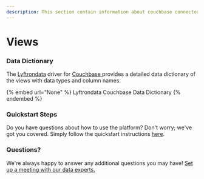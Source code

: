 ```yaml
---
description: This section contain information about couchbase connector views information
---
```


# Views

### Data Dictionary

The [Lyftrondata](https://www.lyftrondata.com/) driver for [Couchbase](None/)[ ](https://www.lyftrondata.com/integration/couchbase/)provides a detailed data dictionary of the views with data types and column names.

{% embed url="None" %}
Lyftrondata Couchbase Data Dictionary
{% endembed %}

### Quickstart Steps

Do you have questions about how to use the platform? Don't worry; we've got you covered. Simply follow the quickstart instructions [here](../README.md).

### Questions? <a href="#questions" id="questions"></a>

We're always happy to answer any additional questions you may have! [Set up a meeting with our data experts.](https://www.lyftrondata.com/book-a-meeting/)


